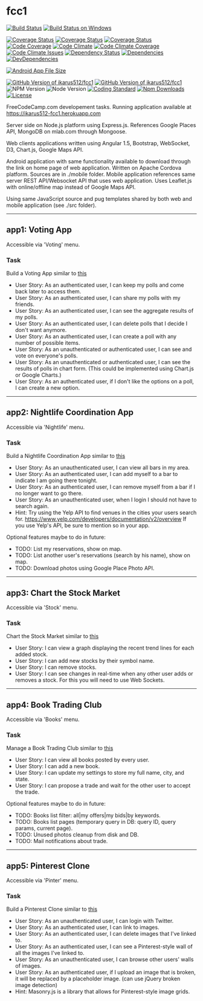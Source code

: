 # fcc1

[![Build Status](https://travis-ci.org/ikarus512/fcc1.svg?branch=master)](https://travis-ci.org/ikarus512/fcc1)
[![Build Status on Windows](https://ci.appveyor.com/api/projects/status/github/ikarus512/fcc1?branch=master&svg=true)](https://ci.appveyor.com/project/ikarus512/fcc1)

[![Coverage Status](https://img.shields.io/coveralls/ikarus512/fcc1.svg)](https://coveralls.io/github/ikarus512/fcc1)
[![Coverage Status](https://img.shields.io/coveralls/ikarus512/fcc1/master.svg)](https://coveralls.io/github/ikarus512/fcc1)
[![Coverage Status](https://coveralls.io/repos/github/ikarus512/fcc1/badge.svg)](https://coveralls.io/github/ikarus512/fcc1)
[![Code Coverage](https://codecov.io/gh/ikarus512/fcc1/branch/master/graph/badge.svg)](https://codecov.io/gh/ikarus512/fcc1)
[![Code Climate](https://codeclimate.com/github/ikarus512/fcc1/badges/gpa.svg)](https://codeclimate.com/github/ikarus512/fcc1)
[![Code Climate Coverage](https://codeclimate.com/coverage/github/ikarus512/fcc1/badges/gpa.svg)](https://codeclimate.com/github/ikarus512/fcc1)
[![Code Climate Issues](https://codeclimate.com/issues/github/ikarus512/fcc1/badges/gpa.svg)](https://codeclimate.com/github/ikarus512/fcc1)
[![Dependency Status](https://dependencyci.com/github/ikarus512/fcc1/badge)](https://dependencyci.com/github/ikarus512/fcc1)
[![Dependencies](https://david-dm.org/ikarus512/fcc1.svg)](https://david-dm.org/ikarus512/fcc1)
[![DevDependencies](https://david-dm.org/ikarus512/fcc1/dev-status.svg)](https://david-dm.org/ikarus512/fcc1#info=devDependencies)

[![Android App File Size](https://img.shields.io/github/size/ikarus512/fcc1/blob/master/public/bin/ikarus512-fcc1apps.apk.svg)](https://david-dm.org/ikarus512/fcc1#info=devDependencies)

<!-- https://img.shields.io/github/size/webcaetano/craft/build/craft.min.js.svg -->
<!-- https://github.com/ikarus512/fcc1/blob/master/public/bin/ikarus512-fcc1apps.apk -->

[![GitHub Version of ikarus512/fcc1](https://badge.fury.io/gh/ikarus512%2Ffcc1.svg)](https://badge.fury.io/gh/ikarus512%2Ffcc1)
[![GitHub Version of ikarus512/fcc1](https://img.shields.io/github/tag/ikarus512/fcc1.svg)](https://badge.fury.io/gh/ikarus512%2Ffcc1)
![NPM Version](https://img.shields.io/badge/npm-%3E=4.0-brightgreen.svg)
![Node Version](https://img.shields.io/badge/node-%3E=6.0-brightgreen.svg)
[![Coding Standard](https://img.shields.io/badge/code%20style-standard-brightgreen.svg)](http://standardjs.com/)
[![Npm Downloads](https://img.shields.io/npm/dm/fcc1.svg?maxAge=2592000)](https://www.npmjs.com/package/fcc1)
[![License](https://img.shields.io/github/license/ikarus512/fcc1.svg?label=lic&maxAge=2592000&colorB=4bc51d)](https://github.com/ikarus512/fcc1/blob/master/LICENSE)

<!-- a(href='https://saucelabs.com/u/chaijs')  img(alt="Selenium Test Status",
src="https://saucelabs.com/browser-matrix/chaijs.svg")    -->



FreeCodeCamp.com developement tasks. Running application available at https://ikarus512-fcc1.herokuapp.com




Server side on Node.js platform using Express.js. References Google Places API, MongoDB on mlab.com through Mongoose.

Web clients applications written using Angular 1.5, Bootstrap, WebSocket, D3, Chart.js, Google Maps API.

Android application with same functionality available to download through the link on home page of web application.
Written on Apache Cordova platform. Sources are in ./mobile folder.
Mobile application references same server REST API/Websocket API that uses web application.
Uses Leaflet.js with online/offline map instead of Google Maps API.

Using same JavaScript source and pug templates shared by both web and mobile application (see ./src folder).

--------------------------------------------------------------------------------

## app1: Voting App
Accessible via 'Voting' menu.

### Task
Build a Voting App similar to [this](https://fcc-voting-arthow4n.herokuapp.com)

+ User Story: As an authenticated user, I can keep my polls and come back later to access them.
+ User Story: As an authenticated user, I can share my polls with my friends.
+ User Story: As an authenticated user, I can see the aggregate results of my polls.
+ User Story: As an authenticated user, I can delete polls that I decide I don't want anymore.
+ User Story: As an authenticated user, I can create a poll with any number of possible items.
+ User Story: As an unauthenticated or authenticated user, I can see and vote on everyone's polls.
+ User Story: As an unauthenticated or authenticated user, I can see the results of polls in chart form. (This could be implemented using Chart.js or Google Charts.)
+ User Story: As an authenticated user, if I don't like the options on a poll, I can create a new option.


--------------------------------------------------------------------------------

## app2: Nightlife Coordination App
Accessible via 'Nightlife' menu.

### Task
Build a Nightlife Coordination App
similar to [this](http://whatsgoinontonight.herokuapp.com)

+ User Story: As an unauthenticated user, I can view all bars in my area.
+ User Story: As an authenticated user, I can add myself to a bar to indicate I am going there tonight.
+ User Story: As an authenticated user, I can remove myself from a bar if I no longer want to go there.
+ User Story: As an unauthenticated user, when I login I should not have to search again.
+ Hint: Try using the Yelp API to find venues in the cities your users search for.
  https://www.yelp.com/developers/documentation/v2/overview
  If you use Yelp's API, be sure to mention so in your app.

Optional features maybe to do in future:

- TODO: List my reservations, show on map.
- TODO: List another user's reservations (search by his name), show on map.
- TODO: Download photos using Google Place Photo API.


--------------------------------------------------------------------------------

## app3: Chart the Stock Market
Accessible via 'Stock' menu.

### Task
Chart the Stock Market
similar to [this](http://watchstocks.herokuapp.com)

+ User Story: I can view a graph displaying the recent trend lines for each added stock.
+ User Story: I can add new stocks by their symbol name.
+ User Story: I can remove stocks.
+ User Story: I can see changes in real-time when any other user adds or removes a stock. For this you will need to use Web Sockets.


--------------------------------------------------------------------------------

## app4: Book Trading Club
Accessible via 'Books' menu.

### Task
Manage a Book Trading Club
similar to [this](http://bookjump.herokuapp.com)

+ User Story: I can view all books posted by every user.
+ User Story: I can add a new book.
+ User Story: I can update my settings to store my full name, city, and state.
+ User Story: I can propose a trade and wait for the other user to accept the trade.

Optional features maybe to do in future:

- TODO: Books list filter: all|my offers|my bids|by keywords.
- TODO: Books list pages (temporary query in DB: query ID, query params, current page).
- TODO: Unused photos cleanup from disk and DB.
- TODO: Mail notifications about trade.


--------------------------------------------------------------------------------

## app5: Pinterest Clone
Accessible via 'Pinter' menu.

### Task
Build a Pinterest Clone
similar to [this](https://midnight-dust.hyperdev.space)

- User Story: As an unauthenticated user, I can login with Twitter.
- User Story: As an authenticated user, I can link to images.
- User Story: As an authenticated user, I can delete images that I've linked to.
- User Story: As an authenticated user, I can see a Pinterest-style wall of all the images I've linked to.
- User Story: As an unauthenticated user, I can browse other users' walls of images.
- User Story: As an authenticated user, if I upload an image that is broken, it will be replaced by a placeholder image. (can use jQuery broken image detection)
- Hint: Masonry.js is a library that allows for Pinterest-style image grids.
